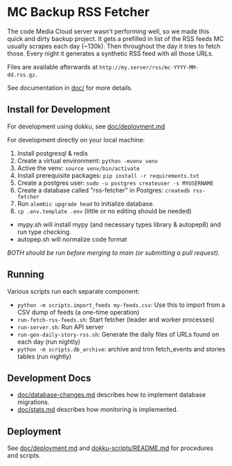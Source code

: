 MC Backup RSS Fetcher
=====================

The code Media Cloud server wasn't performing well, so we made this quick and dirty backup project. It gets a prefilled
in list of the RSS feeds MC usually scrapes each day (~130k). Then throughout the day it tries to fetch those. Every 
night it generates a synthetic RSS feed with all those URLs. 

Files are available afterwards at `http://my.server/rss/mc-YYYY-MM-dd.rss.gz`.

See documentation in [doc/](doc/) for more details.

Install for Development
-----------------------

For development using dokku, see [doc/deployment.md](doc/deployment.md)

For development directly on your local machine:
1. Install postgresql & redis
2. Create a virtual environment: `python -mvenv venv`
3. Active the venv: `source venv/bin/activate`
4. Install prerequisite packages: `pip install -r requirements.txt`
5. Create a postgres user: `sudo -u postgres createuser -s MYUSERNAME`
6. Create a database called "rss-fetcher" in Postgres: `createdb rss-fetcher`
7. Run `alembic upgrade head` to initialize database.
8. `cp .env.template .env` (little or no editing should be needed)

* mypy.sh will install mypy (and necessary types library & autopep8) and run type checking.
* autopep.sh will normalize code format

*BOTH should be run before merging to main (or submitting a pull request).*

Running
-------

Various scripts run each separate component:
 * `python -m scripts.import_feeds my-feeds.csv`: Use this to import from a CSV dump of feeds (a one-time operation)
 * `run-fetch-rss-feeds.sh`: Start fetcher (leader and worker processes)
 * `run-server.sh`: Run API server
 * `run-gen-daily-story-rss.sh`: Generate the daily files of URLs found on each day (run nightly)
 * `python -m scripts.db_archive`: archive and trim fetch_events and stories tables (run nightly)

Development Docs
----------------

 * [doc/database-changes.md](doc/database-changes.md) describes how to implement database migrations.
 * [doc/stats.md](doc/stats.md) describes how monitoring is implemented.

Deployment
----------

See [doc/deployment.md](doc/deployment.md) and
[dokku-scripts/README.md](dokku-scripts/README.md)
for procedures and scripts.
